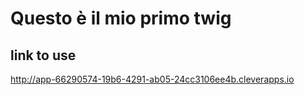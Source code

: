 # Questo è il mio primo twig
## link to use 
http://app-66290574-19b6-4291-ab05-24cc3106ee4b.cleverapps.io
